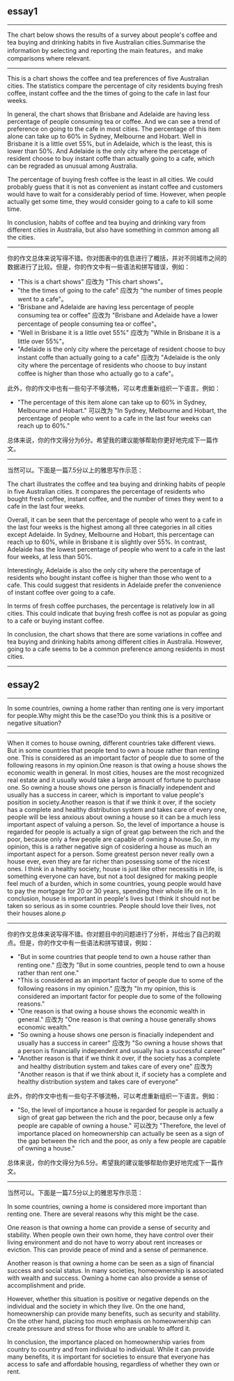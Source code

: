 ## essay1
---

The chart below shows the results of a survey about people's coffee and tea buying and drinking habits in five Australian cities.Summarise the information by selecting and reporting the main features，and make comparisons where relevant.

---

This is a chart shows the coffee and tea preferences of five Australian cities. The statistics compare the percentage of city residents buying fresh coffee, instant coffee and the the times of going to the cafe in last four weeks.

In general, the chart shows that Brisbane and Adelaide are having less percentage of people consuming tea or coffee. And we can see a trend of preference on going to the cafe in most cities. The percentage of this  item alone can take up to 60% in Sydney, Melbourne and Hobart.  Well in Brisbane it is a little ovet 55%, but in Adelaide, which is the least, this is lower than 50%. And Adelaide is the only city where the percetage of resident choose to buy instant coffe than actually going to a cafe, which can be regraded as unusual among Australia.

The percentage of buying fresh coffee is the least in all cities.  We could probably guess that it is not as convenient as instant coffee and customers would have to wait for a considerably period of time. However, when people actually get some time, they would consider going to a cafe to kill some time.

In conclusion, habits of coffee and tea buying and drinking vary from different cities in Australia, but also have something in common among all the cities.

---

你的作文总体来说写得不错。你对图表中的信息进行了概括，并对不同城市之间的数据进行了比较。但是，你的作文中有一些语法和拼写错误，例如：

- "This is a chart shows" 应改为 "This chart shows"。
- "the the times of going to the cafe" 应改为 "the number of times people went to a cafe"。
- "Brisbane and Adelaide are having less percentage of people consuming tea or coffee" 应改为 "Brisbane and Adelaide have a lower percentage of people consuming tea or coffee"。
- "Well in Brisbane it is a little ovet 55%" 应改为 "While in Brisbane it is a little over 55%"。
- "Adelaide is the only city where the percetage of resident choose to buy instant coffe than actually going to a cafe" 应改为 "Adelaide is the only city where the percentage of residents who choose to buy instant coffee is higher than those who actually go to a cafe"。

此外，你的作文中也有一些句子不够流畅，可以考虑重新组织一下语言。例如：

- "The percentage of this item alone can take up to 60% in Sydney, Melbourne and Hobart." 可以改为 "In Sydney, Melbourne and Hobart, the percentage of people who went to a cafe in the last four weeks can reach up to 60%."

总体来说，你的作文得分为6分。希望我的建议能够帮助你更好地完成下一篇作文。

---

当然可以。下面是一篇7.5分以上的雅思写作示范：

The chart illustrates the coffee and tea buying and drinking habits of people in five Australian cities. It compares the percentage of residents who bought fresh coffee, instant coffee, and the number of times they went to a cafe in the last four weeks.

Overall, it can be seen that the percentage of people who went to a cafe in the last four weeks is the highest among all three categories in all cities except Adelaide. In Sydney, Melbourne and Hobart, this percentage can reach up to 60%, while in Brisbane it is slightly over 55%. In contrast, Adelaide has the lowest percentage of people who went to a cafe in the last four weeks, at less than 50%.

Interestingly, Adelaide is also the only city where the percentage of residents who bought instant coffee is higher than those who went to a cafe. This could suggest that residents in Adelaide prefer the convenience of instant coffee over going to a cafe.

In terms of fresh coffee purchases, the percentage is relatively low in all cities. This could indicate that buying fresh coffee is not as popular as going to a cafe or buying instant coffee.

In conclusion, the chart shows that there are some variations in coffee and tea buying and drinking habits among different cities in Australia. However, going to a cafe seems to be a common preference among residents in most cities.

---

## essay2

---

In some countries, owning a home rather than renting one is very important for people.Why might this be the case?Do you think this is a positive or negative situation?

---

When it comes to house owning, different countries take different views. But in some countries that people tend to own a house rather than renting one. This is considered as an important factor of people due to some of the following reasons in my opinion.One reason is that owing a house shows the economic wealth in general. In most cities, houses are the most recognized real estate and it usually would take a large amount of fortune to purchase one. So owning a house shows one person is finacially independent and usually has a success in career, which is important to value people's position in society.Another reason is that if we think it over, if the society has a complete and healthy distribution system and takes care of every one, people will be less anxious about owning a house so it can be a much less important aspect of valuing a person.  So, the level of importance a house is regarded for people is actually a sign of great gap between the rich and the poor, because only a few people are capable of owning a house.So, in my opinion, this is a rather negative sign of cosidering a house as much  an important aspect for a person. Some greatest person never really own a house ever, even they are far richer than posessing some of the nicest ones. I think in a healthy society, house is just like other necessitis in life, is something everyone can have, but not a tool designed for making people feel much of a burden, which in some countries, young people would have to pay the mortgage for 20 or 30 years, spending their whole life on it. In conclusion, house is important in people's lives but I think it should not be taken so serious as in some countries. People should love their lives, not their houses alone.p

---

你的作文总体来说写得不错。你对题目中的问题进行了分析，并给出了自己的观点。但是，你的作文中有一些语法和拼写错误，例如：

- "But in some countries that people tend to own a house rather than renting one." 应改为 "But in some countries, people tend to own a house rather than rent one."
- "This is considered as an important factor of people due to some of the following reasons in my opinion." 应改为 "In my opinion, this is considered an important factor for people due to some of the following reasons."
- "One reason is that owing a house shows the economic wealth in general." 应改为 "One reason is that owning a house generally shows economic wealth."
- "So owning a house shows one person is finacially independent and usually has a success in career" 应改为 "So owning a house shows that a person is financially independent and usually has a successful career"
- "Another reason is that if we think it over, if the society has a complete and healthy distribution system and takes care of every one" 应改为 "Another reason is that if we think about it, if society has a complete and healthy distribution system and takes care of everyone"

此外，你的作文中也有一些句子不够流畅，可以考虑重新组织一下语言。例如：

- "So, the level of importance a house is regarded for people is actually a sign of great gap between the rich and the poor, because only a few people are capable of owning a house." 可以改为 "Therefore, the level of importance placed on homeownership can actually be seen as a sign of the gap between the rich and the poor, as only a few people are capable of owning a house."

总体来说，你的作文得分为6.5分。希望我的建议能够帮助你更好地完成下一篇作文。

---

当然可以。下面是一篇7.5分以上的雅思写作示范：

In some countries, owning a home is considered more important than renting one. There are several reasons why this might be the case.

One reason is that owning a home can provide a sense of security and stability. When people own their own home, they have control over their living environment and do not have to worry about rent increases or eviction. This can provide peace of mind and a sense of permanence.

Another reason is that owning a home can be seen as a sign of financial success and social status. In many societies, homeownership is associated with wealth and success. Owning a home can also provide a sense of accomplishment and pride.

However, whether this situation is positive or negative depends on the individual and the society in which they live. On the one hand, homeownership can provide many benefits, such as security and stability. On the other hand, placing too much emphasis on homeownership can create pressure and stress for those who are unable to afford it.

In conclusion, the importance placed on homeownership varies from country to country and from individual to individual. While it can provide many benefits, it is important for societies to ensure that everyone has access to safe and affordable housing, regardless of whether they own or rent.
